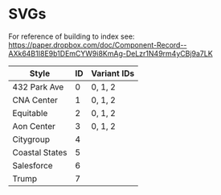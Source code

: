# SVGs

For reference of building to index see:
https://paper.dropbox.com/doc/Component-Record--AXk64B1I8E9b1DEmCYW9i8KmAg-DeLzr1N49rm4yCBj9a7LK


| Style          | ID | Variant IDs |
| -------------- | -- | ----------- |
| 432 Park Ave   | 0  | 0, 1, 2     |
| CNA Center     | 1  | 0, 1, 2     |
| Equitable      | 2  | 0, 1, 2     |
| Aon Center     | 3  | 0, 1, 2     |
| Citygroup      | 4  |             |
| Coastal States | 5  |             |
| Salesforce     | 6  |             |
| Trump          | 7  |             |

